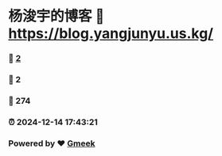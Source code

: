 # 杨浚宇的博客 :link: https://blog.yangjunyu.us.kg/ 
### :page_facing_up: [2](https://blog.yangjunyu.us.kg//tag.html) 
### :speech_balloon: 2 
### :hibiscus: 274 
### :alarm_clock: 2024-12-14 17:43:21 
### Powered by :heart: [Gmeek](https://github.com/Meekdai/Gmeek)
